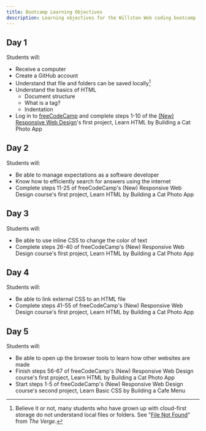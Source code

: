 ```yaml
---
title: Bootcamp Learning Objectives
description: Learning objectives for the Willston Web coding bootcamp
---
```


## Day 1

Students will:

- Receive a computer
- Create a GitHub account
- Understand that file and folders can be saved locally[^1]
- Understand the basics of HTML
  - Document structure
  - What is a tag?
  - Indentation
- Log in to [freeCodeCamp] and complete steps 1-10 of the [(New) Responsive Web
  Design]'s first project, Learn HTML by Building a Cat Photo App

[(New) Responsive Web Design]: https://www.freecodecamp.org/learn/2022/responsive-web-design/

[^1]: Believe it or not, many students who have grown up with cloud-first
storage do not understand local files or folders. See "[File Not Found]" from
_The Verge_.

[File Not Found]: https://www.theverge.com/22684730/students-file-folder-directory-structure-education-gen-z

[freeCodeCamp]: https://freecodecamp.org

## Day 2

Students will:

- Be able to manage expectations as a software developer
- Know how to efficiently search for answers using the internet
- Complete steps 11-25 of freeCodeCamp's (New) Responsive Web Design course's
  first project, Learn HTML by Building a Cat Photo App

## Day 3

Students will:

- Be able to use inline CSS to change the color of text
- Complete steps 26-40 of freeCodeCamp's (New) Responsive Web Design course's
  first project, Learn HTML by Building a Cat Photo App

## Day 4

Students will:

- Be able to link external CSS to an HTML file
- Complete steps 41-55 of freeCodeCamp's (New) Responsive Web Design course's
  first project, Learn HTML by Building a Cat Photo App

## Day 5

Students will:

- Be able to open up the browser tools to learn how other websites are made
- Finish steps 56-67 of freeCodeCamp's (New) Responsive Web Design course's
  first project, Learn HTML by Building a Cat Photo App
- Start steps 1-5 of freeCodeCamp's (New) Responsive Web Design course's
  second project, Learn Basic CSS by Building a Cafe Menu
